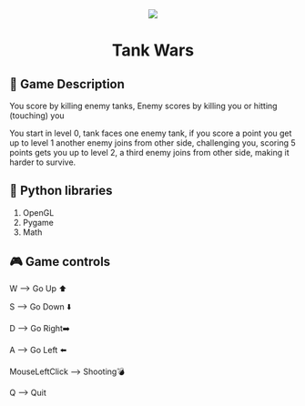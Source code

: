 <div align="center"> <img src="https://media1.tenor.com/m/PsqB1Fb6QoMAAAAC/tank-animated.gif"/>
 </div>
<div align="center">

  # Tank Wars
 
 </div>





## 🚀 Game Description
 
You score by killing enemy tanks, Enemy scores by killing you or hitting (touching) you

You start in level 0, tank faces one enemy tank, if you score a point you get up to level 1 another enemy joins from other side, challenging you, scoring 5 points gets you up to level 2, a third enemy joins from other side, making it harder to survive.



 

## 🐍 Python libraries
1) OpenGL
2) Pygame
3) Math

 

 
## 🎮 Game controls

W --> Go Up ⬆️ 

S --> Go Down ⬇️

D --> Go Right➡️

A --> Go Left ⬅️

MouseLeftClick --> Shooting💣

Q --> Quit


